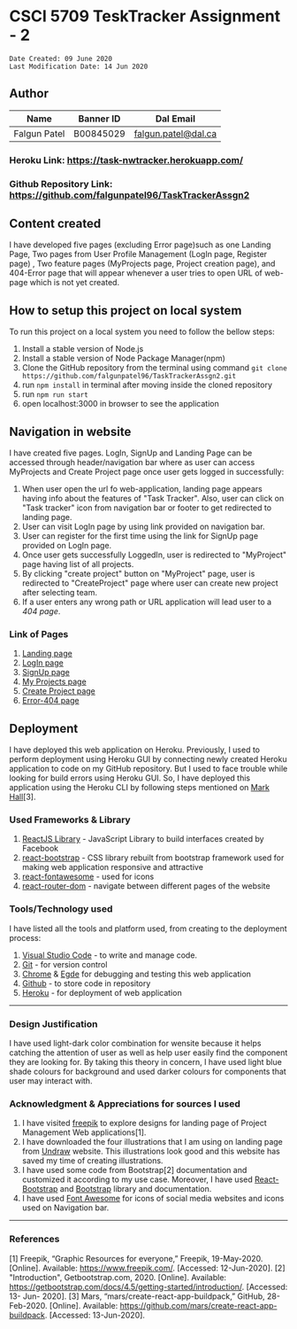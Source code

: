 # CSCI 5709 TeskTracker Assignment - 2

    Date Created: 09 June 2020
    Last Modification Date: 14 Jun 2020

## Author

| Name         | Banner ID | Dal Email           |
| -------------| --------- | ------------------- |
| Falgun Patel | B00845029 | falgun.patel@dal.ca |

### Heroku Link:  https://task-nwtracker.herokuapp.com/
### Github Repository Link: https://github.com/falgunpatel96/TaskTrackerAssgn2

## Content created

I have developed five pages (excluding Error page)such as one Landing Page, Two pages from User Profile Management (LogIn page, Register page) , Two feature pages (MyProjects page, Project creation page), and 404-Error page that will appear whenever a user tries to open URL of web-page which is not yet created. 

## How to setup this project on local system

To run this project on a local system you need to follow the bellow steps:

1. Install a stable version of Node.js
2. Install a stable version of Node Package Manager(npm)
3. Clone the GitHub repository from the terminal using command `git clone https://github.com/falgunpatel96/TaskTrackerAssgn2.git`
4. run `npm install` in terminal after moving inside the cloned repository
5. run `npm run start` 
6. open localhost:3000 in browser to see the application

## Navigation in website

I have created five pages. LogIn, SignUp and Landing Page can be accessed through header/navigation bar where as user can access MyProjects and Create Project page once user gets logged in successfully:

1. When user open the url fo web-application, landing page appears having info about the features of "Task Tracker".
   Also, user can click on "Task tracker" icon from navigation bar or footer to get redirected to landing page.
2. User can visit LogIn page by using link provided on navigation bar.
3. User can register for the first time using the link for SignUp page provided on LogIn page. 
4. Once user gets successfully LoggedIn, user is redirected to "MyProject" page having list of all projects.
4. By clicking "create project" button on "MyProject" page, user is redirected to "CreateProject" page where user can create new project after selecting team.
5. If a user enters any wrong path or URL application will lead user to a *404 page*.

### Link of Pages

1. [Landing page](https://task-nwtracker.herokuapp.com/)
2. [LogIn page](https://task-nwtracker.herokuapp.com/login)
3. [SignUp page](https://task-nwtracker.herokuapp.com/register)
4. [My Projects page](https://task-nwtracker.herokuapp.com/myproject)
5. [Create Project page](https://task-nwtracker.herokuapp.com/createproject)
6. [Error-404 page](https://task-nwtracker.herokuapp.com/error)

## Deployment

I have deployed this web application on Heroku. Previously, I used to perform deployment using Heroku GUI by connecting newly created Heroku application to code on my GitHub repository. But I used to face trouble while looking for build errors using Heroku GUI.
So, I have deployed this application using the Heroku CLI by following steps mentioned on [Mark Hall](https://github.com/mars/create-react-app-buildpack)[3].

### Used Frameworks & Library

1. [ReactJS Library](https://reactjs.org/) - JavaScript Library to build interfaces created by Facebook
2. [react-bootstrap](https://reacttraining.com/react-router/web/guides/quick-start) - CSS library rebuilt from bootstrap framework used for making web application responsive and attractive
3. [react-fontawesome](https://github.com/FortAwesome/react-fontawesome) - used for icons
4. [react-router-dom](https://react-bootstrap.github.io/) - navigate between different pages of the website


### Tools/Technology used

I have listed all the tools and platform used, from creating to the deployment process:

1. [Visual Studio Code](https://code.visualstudio.com/) - to write and manage code.
2. [Git](https://git-scm.com/) - for version control
3. [Chrome](https://www.google.com/chrome/) & [Egde](https://www.microsoft.com/en-us/edge) for debugging and testing this web application
4. [Github](https://github.com/) - to store code in repository
5. [Heroku](https://www.heroku.com/) - for deployment of web application


---

### Design Justification

I have used light-dark color combination for wensite because it helps catching the attention of user as well as help user easily find the component they are looking for.
By taking this theory in concern, I have used light blue shade colours for background and used darker colours for components that user may interact with.


### Acknowledgment & Appreciations for sources I used

1. I have visited [freepik](https://www.freepik.com/free-vector/project-management-landing-page_4010917.htm) to explore designs for landing page of Project Management Web applications[1].
2. I have downloaded the four illustrations that I am using on landing page from [Undraw](https://undraw.co/) website. This illustrations look good and this website has saved my time of creating illustrations.
3. I have used some code from Bootstrap[2] documentation and customized it according to my use case. Moreover, I have used [React-Bootstrap](https://react-bootstrap.github.io/) and [Bootstrap](https://getbootstrap.com/docs/4.5/getting-started/introduction/) library and documentation. 
4. I have used [Font Awesome](https://fontawesome.com/start) for icons of social media websites and icons used on Navigation bar.


---

### References

[1] Freepik, “Graphic Resources for everyone,” Freepik, 19-May-2020. [Online]. 
Available: https://www.freepik.com/. [Accessed: 12-Jun-2020].
[2] "Introduction", Getbootstrap.com, 2020. [Online]. 
Available: https://getbootstrap.com/docs/4.5/getting-started/introduction/. [Accessed: 13- Jun- 2020].
[3] Mars, “mars/create-react-app-buildpack,” GitHub, 28-Feb-2020. [Online]. 
Available: https://github.com/mars/create-react-app-buildpack. [Accessed: 13-Jun-2020].
